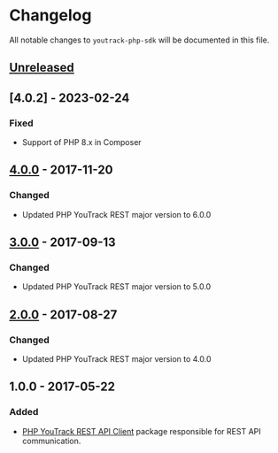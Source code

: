 # Changelog

All notable changes to `youtrack-php-sdk` will be documented in this file.

## [Unreleased]

## [4.0.2] - 2023-02-24

### Fixed

- Support of PHP 8.x in Composer

## [4.0.0] - 2017-11-20

### Changed

- Updated PHP YouTrack REST major version to 6.0.0

## [3.0.0] - 2017-09-13

### Changed

- Updated PHP YouTrack REST major version to 5.0.0

## [2.0.0] - 2017-08-27

### Changed

- Updated PHP YouTrack REST major version to 4.0.0

## 1.0.0 - 2017-05-22

### Added

- [PHP YouTrack REST API Client](https://github.com/cybercog/youtrack-rest-php) package responsible for REST API communication.

[Unreleased]: https://github.com/cybercog/youtrack-rest-php/compare/4.0.0...master
[4.0.0]: https://github.com/cybercog/youtrack-rest-php/compare/3.0.0...4.0.0
[3.0.0]: https://github.com/cybercog/youtrack-rest-php/compare/2.0.0...3.0.0
[2.0.0]: https://github.com/cybercog/youtrack-rest-php/compare/1.0.0...2.0.0
